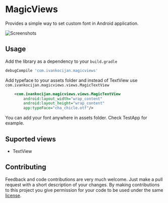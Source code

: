 MagicViews
==========

Provides a simple way to set custom font in Android application.

![Screenshots](https://raw.github.com/ikocijan/MagicViews/master/screenshot.jpg)

## Usage

Add the library as a dependency to your ```build.gradle```

```groovy
debugCompile 'com.ivankocijan.magicviews'
```

Add typeface to your assets folder and instead of TextView use <code>com.ivankocijan.magicviews.views.MagicTextView</code>

```xml
    <com.ivankocijan.magicviews.views.MagicTextView
        android:layout_width="wrap_content"
        android:layout_height="wrap_content"
        app:typeFace="cha_chicle.otf"/>
```

You can add your font anywhere in assets folder. Check TestApp for example.

## Suported views
* TextView

## Contributing

Feedback and code contributions are very much welcome. Just make a pull request with a short description of your changes. By making contributions to this project you give permission for your code to be used under the same [license](LICENSE).
    
